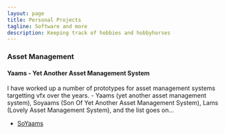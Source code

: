 ```yaml
---
layout: page
title: Personal Projects
tagline: Software and more
description: Keeping track of hobbies and hobbyhorses
---
```

### Asset Management

#### Yaams - Yet Another Asset Management System

I have worked up a number of prototypes for asset management systems targetting vfx over the years. - Yaams (yet another asset management system), Soyaams (Son Of Yet Another Asset Management System), Lams (Lovely Asset Management System), and the list goes on...

- [SoYaams](projects/asset_management/soyaams.html)
